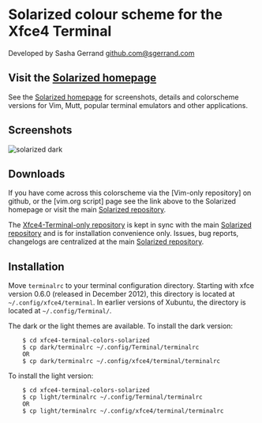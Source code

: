 Solarized colour scheme for the Xfce4 Terminal
=============================

Developed by Sasha Gerrand <github.com@sgerrand.com>

Visit the [Solarized homepage]
------------------------------

See the [Solarized homepage] for screenshots, details and
colorscheme versions for Vim, Mutt, popular terminal emulators
and other applications.

Screenshots
-----------

![solarized dark](https://github.com/sgerrand/xfce4-terminal-colors-solarized/raw/master/img/solarized-xfce4-terminal.png)

Downloads
---------

If you have come across this colorscheme via the [Vim-only
repository] on github, or the [vim.org script] page see the link
above to the Solarized homepage or visit the main [Solarized
repository].

The [Xfce4-Terminal-only repository] is kept in sync with the
main [Solarized repository] and is for installation convenience
only. Issues, bug reports, changelogs are centralized at the main
[Solarized repository].

[Solarized homepage]:   http://ethanschoonover.com/solarized
[Solarized repository]: https://github.com/altercation/solarized
[Xfce4-Terminal-only repository]:  https://github.com/sgerrand/xfce4-terminal-colors-solarized

Installation
------------

Move `terminalrc` to your terminal configuration directory.
Starting with xfce version 0.6.0 (released in December 2012),
this directory is located at `~/.config/xfce4/terminal`.
In earlier versions of Xubuntu, the directory is located at
`~/.config/Terminal/`.

The dark or the light themes are available. To install the dark version:

        $ cd xfce4-terminal-colors-solarized
        $ cp dark/terminalrc ~/.config/Terminal/terminalrc
        OR
        $ cp dark/terminalrc ~/.config/xfce4/terminal/terminalrc

To install the light version:

        $ cd xfce4-terminal-colors-solarized
        $ cp light/terminalrc ~/.config/Terminal/terminalrc
        OR
        $ cp light/terminalrc ~/.config/xfce4/terminal/terminalrc





